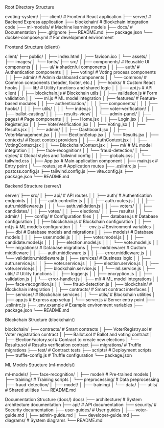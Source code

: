 Root Directory Structure

evoting-system/
├── client/                  # Frontend React application
├── server/                  # Backend Express application
├── blockchain/              # Blockchain integration code
├── ml-models/               # Machine learning models
├── docs/                    # Documentation
├── .gitignore
├── README.md
├── package.json
└── docker-compose.yml       # For development environment

Frontend Structure (client/)

client/
├── public/
│   ├── index.html
│   ├── favicon.ico
│   └── assets/
│       ├── images/
│       └── fonts/
├── src/
│   ├── components/          # Reusable UI components
│   │   ├── ui/              # shadcn/ui components
│   │   ├── auth/            # Authentication components
│   │   ├── voting/          # Voting process components
│   │   ├── admin/           # Admin dashboard components
│   │   └── common/          # Common components (header, footer, etc.)
│   ├── hooks/               # Custom React hooks
│   ├── lib/                 # Utility functions and shared logic
│   │   ├── api.js           # API client
│   │   ├── blockchain.js    # Blockchain utils
│   │   ├── validation.js    # Form validation
│   │   └── ml.js            # ML model integration
│   ├── features/            # Feature-based modules
│   │   ├── authentication/
│   │   │   ├── components/
│   │   │   ├── hooks/
│   │   │   ├── utils/
│   │   │   └── index.js
│   │   ├── voter-verification/
│   │   ├── ballot-casting/
│   │   ├── results-view/
│   │   └── admin-panel/
│   ├── pages/               # Page components
│   │   ├── Home.jsx
│   │   ├── Login.jsx
│   │   ├── Register.jsx
│   │   ├── VoterVerification.jsx
│   │   ├── Voting.jsx
│   │   ├── Results.jsx
│   │   └── admin/
│   │       ├── Dashboard.jsx
│   │       ├── VoterManagement.jsx
│   │       ├── ElectionSetup.jsx
│   │       └── Results.jsx
│   ├── contexts/            # React context providers
│   │   ├── AuthContext.jsx
│   │   ├── VotingContext.jsx
│   │   └── BlockchainContext.jsx
│   ├── ml/                  # ML model integration
│   │   ├── face-recognition/
│   │   └── fraud-detection/
│   ├── styles/              # Global styles and Tailwind config
│   │   ├── globals.css
│   │   └── tailwind.css
│   ├── App.jsx              # Main application component
│   ├── main.jsx             # Entry point
│   └── routes.jsx           # Application routes
├── .eslintrc.js
├── postcss.config.js
├── tailwind.config.js
├── vite.config.js
├── package.json
└── README.md

Backend Structure (server/)

server/
├── src/
│   ├── api/                 # API routes
│   │   ├── auth/            # Authentication endpoints
│   │   │   ├── auth.controller.js
│   │   │   ├── auth.routes.js
│   │   │   ├── auth.middleware.js
│   │   │   └── auth.validation.js
│   │   ├── voters/
│   │   ├── candidates/
│   │   ├── votes/
│   │   ├── elections/
│   │   ├── results/
│   │   └── admin/
│   ├── config/              # Configuration files
│   │   ├── database.js      # Database configuration
│   │   ├── blockchain.js    # Blockchain configuration
│   │   ├── ml.js            # ML models configuration
│   │   └── env.js           # Environment variables
│   ├── db/                  # Database models and migrations
│   │   ├── models/          # Database models
│   │   │   ├── user.model.js
│   │   │   ├── voter.model.js
│   │   │   ├── candidate.model.js
│   │   │   ├── election.model.js
│   │   │   └── vote.model.js
│   │   └── migrations/      # Database migrations
│   ├── middleware/          # Custom middleware
│   │   ├── auth.middleware.js
│   │   ├── error.middleware.js
│   │   └── validation.middleware.js
│   ├── services/            # Business logic
│   │   ├── auth.service.js
│   │   ├── voter.service.js
│   │   ├── election.service.js
│   │   ├── vote.service.js
│   │   ├── blockchain.service.js
│   │   └── ml.service.js
│   ├── utils/               # Utility functions
│   │   ├── logger.js
│   │   ├── encryption.js
│   │   ├── validation.js
│   │   └── error-handler.js
│   ├── ml/                  # ML model integrations
│   │   ├── face-recognition.js
│   │   └── fraud-detection.js
│   ├── blockchain/          # Blockchain integration
│   │   ├── contracts/       # Smart contract interfaces
│   │   ├── services/        # Blockchain services
│   │   └── utils/           # Blockchain utilities
│   ├── app.js               # Express app setup
│   └── server.js            # Server entry point
├── .eslintrc.js
├── .env.example             # Example environment variables
├── package.json
└── README.md

Blockchain Structure (blockchain/)

blockchain/
├── contracts/               # Smart contracts
│   ├── VoterRegistry.sol    # Voter registration contract
│   ├── Ballot.sol           # Ballot and voting contract
│   ├── ElectionFactory.sol  # Contract to create new elections
│   └── Results.sol          # Results verification contract
├── migrations/              # Truffle migrations
├── test/                    # Contract tests
├── scripts/                 # Deployment scripts
├── truffle-config.js        # Truffle configuration
└── package.json

ML Models Structure (ml-models/)


ml-models/
├── face-recognition/
│   ├── model/               # Pre-trained models
│   ├── training/            # Training scripts
│   └── preprocessing/       # Data preprocessing
├── fraud-detection/
│   ├── model/
│   ├── training/
│   └── data/
├── utils/                   # Shared utilities
└── README.md

Documentation Structure (docs/)
docs/
├── architecture/            # System architecture documentation
├── api/                     # API documentation
├── security/                # Security documentation
├── user-guides/             # User guides
│   ├── voter-guide.md
│   ├── admin-guide.md
│   └── developer-guide.md
├── diagrams/                # System diagrams
└── README.md